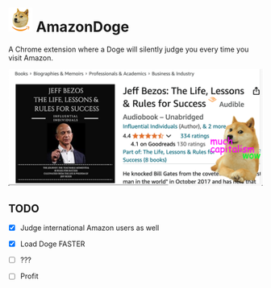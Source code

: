# ![image info](./images/icon48.png) AmazonDoge
A Chrome extension where a Doge will silently judge you every time you visit Amazon.

![image info](./images/screenshot.png)

## TODO
- [x] Judge international Amazon users as well
- [x] Load Doge FASTER
- [ ] ???
- [ ] Profit

